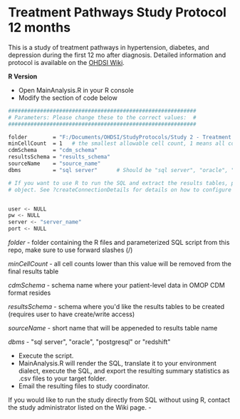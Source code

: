 Treatment Pathways Study Protocol 12 months
===============

This is a study of treatment pathways in hypertension, diabetes, and depression during the first 12 mo after diagnosis.  Detailed information and protocol is available on the [OHDSI Wiki](http://www.ohdsi.org/web/wiki/doku.php?id=research:treatment_pathways_in_chronic_disease_12_mos).

**R Version**

- Open MainAnalysis.R in your R console
- Modify the section of code below

```bash
###########################################################
# Parameters: Please change these to the correct values:  #
###########################################################

folder        = "F:/Documents/OHDSI/StudyProtocols/Study 2 - Treatment Pathways 12mo/R Version" # Folder containing the R and SQL files, use forward slashes
minCellCount  = 1   # the smallest allowable cell count, 1 means all counts are allowed
cdmSchema     = "cdm_schema"
resultsSchema = "results_schema"
sourceName    = "source_name"
dbms          = "sql server"  	  # Should be "sql server", "oracle", "postgresql" or "redshift"

# If you want to use R to run the SQL and extract the results tables, please create a connectionDetails 
# object. See ?createConnectionDetails for details on how to configure for your DBMS.


user <- NULL
pw <- NULL
server <- "server_name"
port <- NULL 
```

   *folder* - folder containing the R files and parameterized SQL script from this repo, make sure to use forward slashes (/)
   
   *minCellCount* - all cell counts lower than this value will be removed from the final results table
   
   *cdmSchema* - schema name where your patient-level data in OMOP CDM format resides
   
   *resultsSchema* - schema where you'd like the results tables to be created (requires user to have create/write access)
   
   *sourceName* - short name that will be appeneded to results table name
   
   *dbms* - "sql server", "oracle", "postgresql" or "redshift"
   
 
- Execute the script.
- MainAnalysis.R will render the SQL, translate it to your environment dialect, execute the SQL, and export the resulting summary statistics as .csv files to your target folder.  
- Email the resulting files to study coordinator.

If you would like to run the study directly from SQL without using R, contact the study administrator listed on the Wiki page. - 
